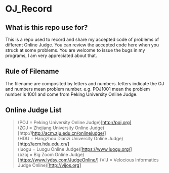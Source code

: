 # OJ_Record
## What is this repo use for?
This is a repo used to record and share my accepted code of problems of different Online Judge. You can review the accepted code here when you struck at some problems. You are welcome to issue the bugs in my programs, I am very appreciated about that.

## Rule of Filename
The filename are composited by letters and numbers. letters indicate the OJ and numbers mean problem number. e.g. POJ1001 mean the problem number is 1001 and come from Peking University Online Judge.

## Online Judge List
> (POJ = Peking University Online Judge)[http://poj.org]  
(ZOJ = Zhejiang University Online Judge)[http://http://acm.zju.edu.cn/onlinejudge/]  
(HDU = Hangzhou Dianzi University Online Judge)[http://acm.hdu.edu.cn/]  
(luogu = Luogu Online Judge)[https://www.luogu.org/]  
(bzoj = Big Zoom Online Judge)[https://www.lydsy.com/JudgeOnline/]
(VIJ = Velocious Informatics Judge Online)[http://vijos.org]
